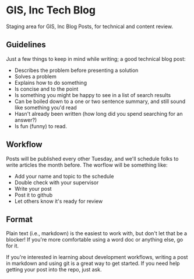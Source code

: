 # GIS, Inc Tech Blog
Staging area for GIS, Inc Blog Posts, for technical and content review.

## Guidelines
Just a few things to keep in mind while writing; a good technical blog post:

* Describes the problem before presenting a solution 
* Solves a problem 
* Explains how to do something 
* Is concise and to the point 
* Is something you might be happy to see in a list of search results 
* Can be boiled down to a one or two sentence summary, and still sound like something you'd read 
* Hasn't already been written (how long did you spend searching for an answer?) 
* Is fun (funny) to read.

## Workflow
Posts will be published every other Tuesday, and we'll schedule folks to write articles the month before.  The worflow will be something like:

* Add your name and topic to the schedule
* Double check with your supervisor
* Write your post
* Post it to github
* Let others know it's ready for review

## Format
Plain text (i.e., markdown) is the easiest to work with, but don't let that be a blocker!  If you're more comfortable using a word doc or anything else, go for it.

If you're interested in learning about development workflows, writing a post in markdown and using git is a great way to get started.  If you need help getting your post into the repo, just ask.  
